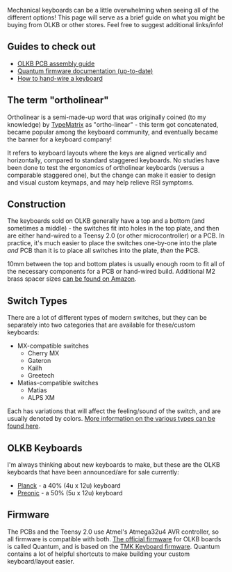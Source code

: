 Mechanical keyboards can be a little overwhelming when seeing all of the different options! This page will serve as a brief guide on what you might be buying from OLKB or other stores. Feel free to suggest additional links/info!

## Guides to check out

* [OLKB PCB assembly guide](http://olkb.com/help/guide)
* [Quantum firmware documentation (up-to-date)](https://docs.qmk.fm)
* [How to hand-wire a keyboard](http://deskthority.net/workshop-f7/brownfox-step-by-step-t6050.html)

## The term "ortholinear"

Ortholinear is a semi-made-up word that was originally coined (to my knowledge) by [TypeMatrix](http://www.typematrix.com/study/) as "ortho-linear" - this term got concatenated, became popular among the keyboard community, and eventually became the banner for a keyboard company!

It refers to keyboard layouts where the keys are aligned vertically and horizontally, compared to standard staggered keyboards. No studies have been done to test the ergonomics of ortholinear keyboards (versus a comparable staggered one), but the change can make it easier to design and visual custom keymaps, and may help relieve RSI symptoms.

## Construction

The keyboards sold on OLKB generally have a top and a bottom (and sometimes a middle) - the switches fit into holes in the top plate, and then are either hand-wired to a Teensy 2.0 (or other microcontroller) or a PCB. In practice, it's much easier to place the switches one-by-one into the plate *and* PCB than it is to place all switches into the plate, *then* the PCB.

10mm between the top and bottom plates is usually enough room to fit all of the necessary components for a PCB or hand-wired build. Additional M2 brass spacer sizes [can be found on Amazon](http://www.amazon.com/s/ref=nb_sb_noss?url=search-alias%3Daps&field-keywords=m2+brass+spacers&rh=i%3Aaps%2Ck%3Am2+brass+spacers).

## Switch Types

There are a lot of different types of modern switches, but they can be separately into two categories that are available for these/custom keyboards:

* MX-compatible switches
  * Cherry MX
  * Gateron
  * Kailh
  * Greetech
* Matias-compatible switches
  * Matias
  * ALPS XM

Each has variations that will affect the feeling/sound of the switch, and are usually denoted by colors. [More information on the various types can be found here](https://www.reddit.com/r/MechanicalKeyboards/wiki/switch_guides).

## OLKB Keyboards

I'm always thinking about new keyboards to make, but these are the OLKB keyboards that have been announced/are for sale currently:

* [Planck](/planck) - a 40% (4u x 12u) keyboard
* [Preonic](/preonic) - a 50% (5u x 12u) keyboard

## Firmware

The PCBs and the Teensy 2.0 use Atmel's Atmega32u4 AVR controller, so all firmware is compatible with both. [The official firmware](https://github.com/qmk/qmk_firmware/) for OLKB boards is called Quantum, and is based on the [TMK Keyboard firmware](https://github.com/tmk/tmk_keyboard/). Quantum contains a lot of helpful shortcuts to make building your custom keyboard/layout easier. 
